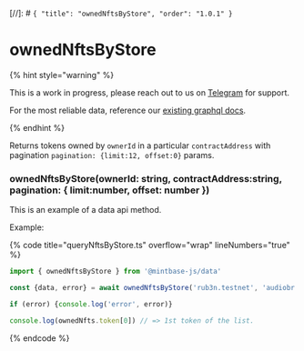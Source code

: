 [//]: # `{ "title": "ownedNftsByStore", "order": "1.0.1" }`
# ownedNftsByStore


{% hint style="warning" %}

This is a work in progress, please reach out to us on [Telegram](https://t.me/mintdev) for support.

For the most reliable data, reference our [existing graphql docs](https://docs.mintbase.io/dev/read-data/mintbase-graph).

{% endhint %}




Returns tokens owned by `ownerId`  in a particular `contractAddress`  with pagination `pagination: {limit:12, offset:0}`  params.



### ownedNftsByStore(ownerId: string, contractAddress:string, pagination: { limit:number, offset: number })



This is an example of a data api method.




Example:



{% code title="queryNftsByStore.ts" overflow="wrap" lineNumbers="true" %}

```typescript
import { ownedNftsByStore } from '@mintbase-js/data'

const {data, error} = await ownedNftsByStore('rub3n.testnet', 'audiobr.mintspace2.testnet' { limit: 20 , offset: 0});

if (error) {console.log('error', error)}

console.log(ownedNfts.token[0]) // => 1st token of the list.

```

{% endcode %}